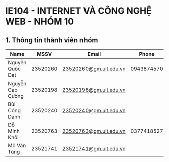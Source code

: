 # IE104 - INTERNET VÀ CÔNG NGHỆ WEB - NHÓM 10
## 1. Thông tin thành viên nhóm
| Name | MSSV |	Email |	Phone
|----------|----------|----------|----------|
| Nguyễn Quốc Đạt |	23520260 | 23520260@gm.uit.edu.vn |	0943874570
| Nguyễn Cao Cường | 23520198 | 23520198@gm.uit.edu.vn |	
| Bùi Công Danh |	23520240 | 23520240@gm.uit.edu.vn |	
| Đỗ Minh Khôi | 23520763 |	23520763@gm.uit.edu.vn |	0377418527
| Mô Văn Tùng | 23521741 | 23521741@gm.uit.edu.vn |	

